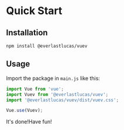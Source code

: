 # Quick Start

## Installation
```
npm install @everlastlucas/vuev
```

## Usage
Import the package in `main.js` like this:
```javascript
import Vue from 'vue';
import Vuev from '@everlastlucas/vuev';
import '@everlastlucas/vuev/dist/vuev.css';

Vue.use(Vuev);
```

It's done!Have fun!